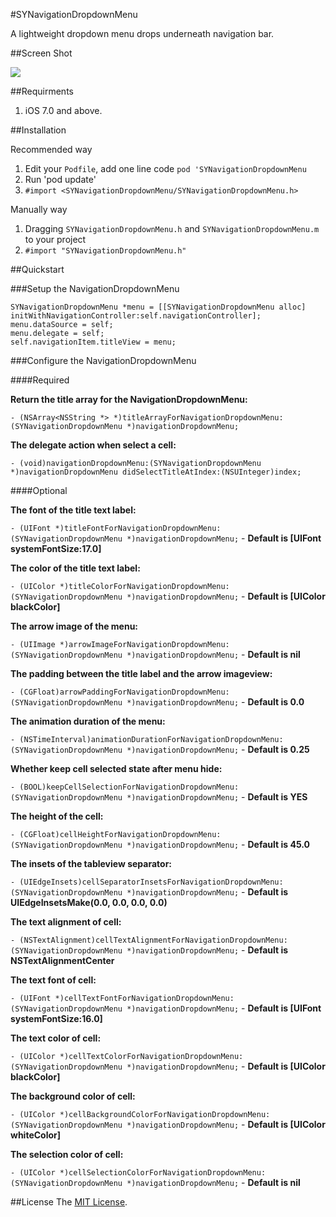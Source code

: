#SYNavigationDropdownMenu

A lightweight dropdown menu drops underneath navigation bar.

##Screen Shot

![](https://raw.githubusercontent.com/Sunnyyoung/SYNavigationDropdownMenu/master/Screenshot/ScreenShot.gif)

##Requirments

1. iOS 7.0 and above.

##Installation

Recommended way

1. Edit your `Podfile`, add one line code `pod 'SYNavigationDropdownMenu`
2. Run 'pod update'
3. `#import <SYNavigationDropdownMenu/SYNavigationDropdownMenu.h>`

Manually way

1. Dragging `SYNavigationDropdownMenu.h` and `SYNavigationDropdownMenu.m` to your project
2. `#import "SYNavigationDropdownMenu.h"`

##Quickstart

###Setup the NavigationDropdownMenu

```objc
SYNavigationDropdownMenu *menu = [[SYNavigationDropdownMenu alloc] initWithNavigationController:self.navigationController];
menu.dataSource = self;
menu.delegate = self;
self.navigationItem.titleView = menu;
```

###Configure the NavigationDropdownMenu

####Required

**Return the title array for the NavigationDropdownMenu:**

`- (NSArray<NSString *> *)titleArrayForNavigationDropdownMenu:(SYNavigationDropdownMenu *)navigationDropdownMenu;`

**The delegate action when select a cell:**

`- (void)navigationDropdownMenu:(SYNavigationDropdownMenu *)navigationDropdownMenu didSelectTitleAtIndex:(NSUInteger)index;`

####Optional

**The font of the title text label:**

`- (UIFont *)titleFontForNavigationDropdownMenu:(SYNavigationDropdownMenu *)navigationDropdownMenu;` - **Default is [UIFont systemFontSize:17.0]**

**The color of the title text label:**

`- (UIColor *)titleColorForNavigationDropdownMenu:(SYNavigationDropdownMenu *)navigationDropdownMenu;` - **Default is [UIColor blackColor]**

**The arrow image of the menu:**

`- (UIImage *)arrowImageForNavigationDropdownMenu:(SYNavigationDropdownMenu *)navigationDropdownMenu;` - **Default is nil**

**The padding between the title label and the arrow imageview:**

`- (CGFloat)arrowPaddingForNavigationDropdownMenu:(SYNavigationDropdownMenu *)navigationDropdownMenu;` - **Default is 0.0**

**The animation duration of the menu:**

`- (NSTimeInterval)animationDurationForNavigationDropdownMenu:(SYNavigationDropdownMenu *)navigationDropdownMenu;` - **Default is 0.25**

**Whether keep cell selected state after menu hide:**

`- (BOOL)keepCellSelectionForNavigationDropdownMenu:(SYNavigationDropdownMenu *)navigationDropdownMenu;` - **Default is YES**

**The height of the cell:**

`- (CGFloat)cellHeightForNavigationDropdownMenu:(SYNavigationDropdownMenu *)navigationDropdownMenu;` - **Default is 45.0**

**The insets of the tableview separator:**

`- (UIEdgeInsets)cellSeparatorInsetsForNavigationDropdownMenu:(SYNavigationDropdownMenu *)navigationDropdownMenu;` - **Default is UIEdgeInsetsMake(0.0, 0.0, 0.0, 0.0)**

**The text alignment of cell:**

`- (NSTextAlignment)cellTextAlignmentForNavigationDropdownMenu:(SYNavigationDropdownMenu *)navigationDropdownMenu;` - **Default is NSTextAlignmentCenter**

**The text font of cell:**

`- (UIFont *)cellTextFontForNavigationDropdownMenu:(SYNavigationDropdownMenu *)navigationDropdownMenu;` - **Default is [UIFont systemFontSize:16.0]**

**The text color of cell:**

`- (UIColor *)cellTextColorForNavigationDropdownMenu:(SYNavigationDropdownMenu *)navigationDropdownMenu;` - **Default is [UIColor blackColor]**

**The background color of cell:**

`- (UIColor *)cellBackgroundColorForNavigationDropdownMenu:(SYNavigationDropdownMenu *)navigationDropdownMenu;` - **Default is [UIColor whiteColor]**

**The selection color of cell:**

`- (UIColor *)cellSelectionColorForNavigationDropdownMenu:(SYNavigationDropdownMenu *)navigationDropdownMenu;` - **Default is nil**

##License
The [MIT License](LICENSE).